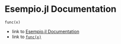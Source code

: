 # Esempio.jl Documentation

```@docs
func(x)
```

- link to [Esempio.jl Documentation](@ref)
- link to [`func(x)`](@ref)